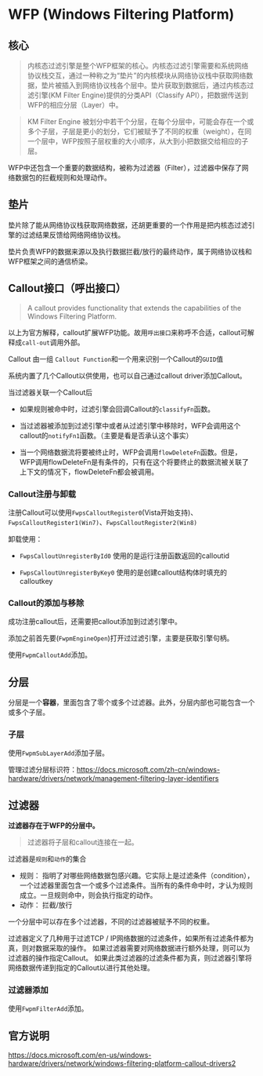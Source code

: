 # WFP (Windows Filtering Platform)

## 核心

> 内核态过滤引擎是整个WFP框架的核心。内核态过滤引擎需要和系统网络协议栈交互，通过一种称之为“垫片”的内核模块从网络协议栈中获取网络数据，垫片被插入到网络协议栈各个层中。垫片获取到数据后，通过内核态过滤引擎(KM Filter Engine)提供的分类API（Classify API），把数据传送到WFP的相应分层（Layer）中。

> KM Filter Engine 被划分中若干个分层，在每个分层中，可能会存在一个或多个子层，子层是更小的划分，它们被赋予了不同的权重（weight），在同一个层中，WFP按照子层权重的大小顺序，从大到小把数据交给相应的子层。

WFP中还包含一个重要的数据结构，被称为过滤器（Filter），过滤器中保存了网络数据包的拦截规则和处理动作。

## 垫片

垫片除了能从网络协议栈获取网络数据，还胡更重要的一个作用是把内核态过滤引擎的过滤结果反馈给网络网络协议栈。

垫片负责WFP的数据来源以及执行数据拦截/放行的最终动作，属于网络协议栈和WFP框架之间的通信桥梁。

## Callout接口（呼出接口）

> A callout provides functionality that extends the capabilities of the Windows Filtering Platform. 

以上为官方解释，callout扩展WFP功能。故用`呼出接口`来称呼不合适，callout可解释成`call-out`调用外部。

Callout 由一组 `Callout Function`和一个用来识别一个Callout的`GUID`值

系统内置了几个Callout以供使用，也可以自己通过callout driver添加Callout。

当过滤器关联一个Callout后

- 如果规则被命中时，过滤引擎会回调Callout的`classifyFn`函数。

- 当过滤器被添加到过滤引擎中或者从过滤引擎中移除时，WFP会调用这个callout的`notifyFn1`函数。（主要是看是否承认这个事实）

- 当一个网络数据流将要被终止时，WFP会调用`flowDeleteFn`函数。但是，WFP调用flowDeleteFn是有条件的，只有在这个将要终止的数据流被关联了上下文的情况下，flowDeleteFn都会被调用。

### Callout注册与卸载

注册Callout可以使用`FwpsCalloutRegister0`(Vista开始支持)、`FwpsCalloutRegister1(Win7)`、`FwpsCalloutRegister2(Win8)`

卸载使用：

- `FwpsCalloutUnregisterById0` 使用的是运行注册函数返回的calloutid

- `FwpsCalloutUnregisterByKey0` 使用的是创建callout结构体时填充的calloutkey

### Callout的添加与移除

成功注册callout后，还需要把callout添加到过滤引擎中。

添加之前首先要(`FwpmEngineOpen`)打开过过滤引擎，主要是获取引擎句柄。

使用`FwpmCalloutAdd`添加。

## 分层

分层是一个**容器**，里面包含了零个或多个过滤器。此外，分层内部也可能包含一个或多个子层。

### 子层

使用`FwpmSubLayerAdd`添加子层。

管理过滤分层标识符：https://docs.microsoft.com/zh-cn/windows-hardware/drivers/network/management-filtering-layer-identifiers

## 过滤器

**过滤器存在于WFP的分层中。**

> 过滤器将子层和callout连接在一起。

过滤器是`规则`和`动作`的集合

- 规则： 指明了对哪些网络数据包感兴趣。它实际上是过滤条件（condition），一个过滤器里面包含一个或多个过滤条件。当所有的条件命中时，才认为规则成立。一旦规则命中，则会执行指定的动作。
- 动作： 拦截/放行

一个分层中可以存在多个过滤器，不同的过滤器被赋予不同的权重。

过滤器定义了几种用于过滤TCP / IP网络数据的过滤条件，如果所有过滤条件都为真，则对数据采取的操作。 如果过滤器需要对网络数据进行额外处理，则可以为过滤器的操作指定Callout。 如果此类过滤器的过滤条件都为真，则过滤器引擎将网络数据传递到指定的Callout以进行其他处理。

### 过滤器添加

使用`FwpmFilterAdd`添加。

## 官方说明

https://docs.microsoft.com/en-us/windows-hardware/drivers/network/windows-filtering-platform-callout-drivers2


